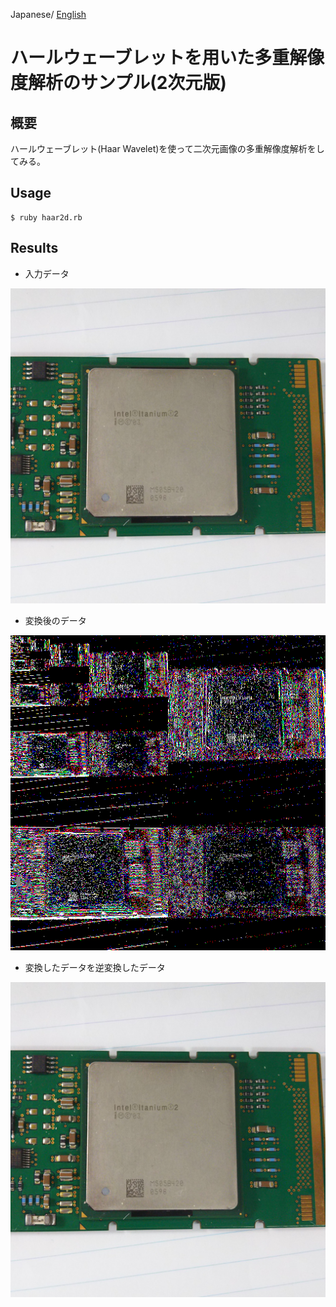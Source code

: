 Japanese/ [English](README.md)

# ハールウェーブレットを用いた多重解像度解析のサンプル(2次元版)

## 概要

ハールウェーブレット(Haar Wavelet)を使って二次元画像の多重解像度解析をしてみる。

## Usage

    $ ruby haar2d.rb

## Results

* 入力データ

![itanium2.png](itanium2.png)

* 変換後のデータ

![transformed.png](transformed.png)

* 変換したデータを逆変換したデータ

![restored.png](restored.png)
